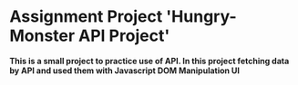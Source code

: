# Assignment Project 'Hungry-Monster API Project'
**This is a small project to practice use of API. In this project fetching data by API and used them with Javascript DOM Manipulation UI**